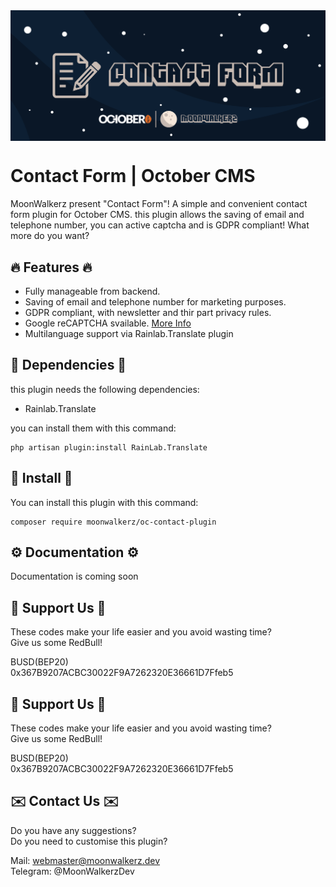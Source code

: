 <p align="center"> <img style="max-width: 100%; margin: 2rem auto; display: block;" src="cover_github.jpg"></p>

# Contact Form | October CMS

MoonWalkerz present "Contact Form"! A simple and convenient contact form  plugin for October CMS.
this plugin allows the saving of email and telephone number, you can active captcha and is GDPR compliant!
What more do you want?

## 🔥 Features 🔥

- Fully manageable from backend.
- Saving of email and telephone number for marketing purposes.
- GDPR compliant, with newsletter and thir part privacy rules.
- Google reCAPTCHA svailable. [More Info](https://www.google.com/recaptcha/about/)
- Multilanguage support via Rainlab.Translate plugin

## 💊 Dependencies 💊

this plugin needs the following dependencies:
- Rainlab.Translate

you can install them with this command:
```
php artisan plugin:install RainLab.Translate
```

## 🚀 Install 🚀
You can install this plugin with this command:

```
composer require moonwalkerz/oc-contact-plugin
```

## ⚙️ Documentation ⚙️

Documentation is coming soon

## 🤑 Support Us 🤑

These codes make your life easier and you avoid wasting time?\
Give us some RedBull!

BUSD(BEP20)\
0x367B9207ACBC30022F9A7262320E36661D7Ffeb5

## 🤑 Support Us 🤑

These codes make your life easier and you avoid wasting time?\
Give us some RedBull!

BUSD(BEP20)\
0x367B9207ACBC30022F9A7262320E36661D7Ffeb5

## ✉️ Contact Us ✉️ 

Do you have any suggestions?\
Do you need to customise this plugin?

Mail: webmaster@moonwalkerz.dev\
Telegram: @MoonWalkerzDev

